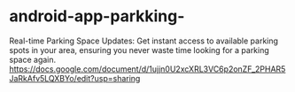 # android-app-parkking-
﻿﻿﻿Real-time Parking Space Updates: Get instant access to available parking spots in your area, ensuring you never waste time looking for a parking space again.
https://docs.google.com/document/d/1ujjn0U2xcXRL3VC6p2onZF_2PHAR5JaRkAfv5LQXBYo/edit?usp=sharing
